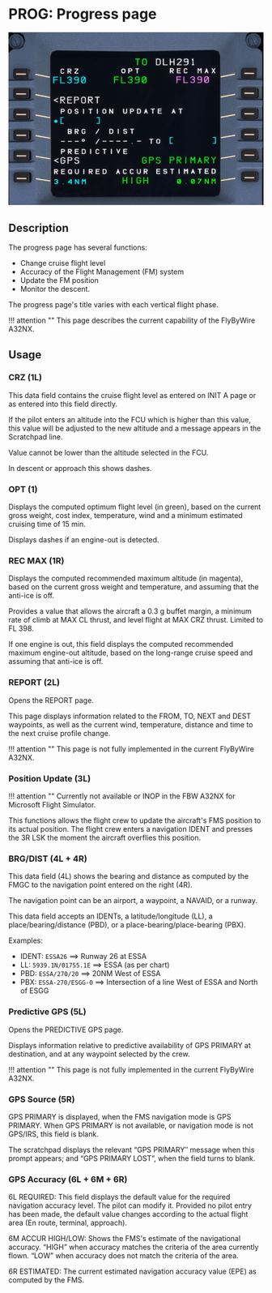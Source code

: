 # PROG: Progress page

![mcdu-030.jpg](../../assets/a32nx-briefing/mcdu/mcdu-030.jpg)


## Description

The progress page has several functions:

- Change cruise flight level
- Accuracy of the Flight Management (FM) system
- Update the FM position
- Monitor the descent.

The progress page's title varies with each vertical flight phase.

!!! attention ""
    This page describes the current capability of the FlyByWire A32NX.

## Usage

### CRZ (1L)

This data field contains the cruise flight level as entered on INIT A page or as entered into this field directly.

If the pilot enters an altitude into the FCU which is higher than this value, this value will be adjusted to the new altitude and a message appears in the Scratchpad line.

Value cannot be lower than the altitude selected in the FCU.

In descent or approach this shows dashes.

### OPT (1)

Displays the computed optimum flight level (in green),  based on the current gross weight, cost index, temperature, wind and a minimum estimated cruising time of 15 min.

Displays dashes if an engine-out is detected.

### REC MAX (1R)

Displays the computed recommended maximum altitude (in magenta), based on the current gross weight and temperature, and assuming that the anti-ice is off.

Provides a value that allows the aircraft a 0.3 g buffet margin, a minimum rate of climb at MAX CL thrust, and level flight at MAX CRZ thrust. Limited to FL 398.

If one engine is out, this field displays the computed recommended maximum engine-out altitude, based on the long-range cruise speed and assuming that anti-ice is off.

### REPORT (2L)

Opens the REPORT page.

This page displays information related to the FROM, TO, NEXT and DEST waypoints, as well as the current wind, temperature, distance and time to the next cruise profile change.

!!! attention ""
    This page is not fully implemented in the current FlyByWire A32NX.

### Position Update (3L)

!!! attention ""
    Currently not available or INOP in the FBW A32NX for Microsoft Flight Simulator.

This functions allows the flight crew to update the aircraft's FMS position to its actual position. The flight crew enters a navigation IDENT and presses the 3R LSK the moment the aircraft overflies this position.

### BRG/DIST (4L + 4R)

This data field (4L) shows the bearing and distance as computed by the FMGC to the navigation point entered on the right (4R).

The navigation point can be an airport, a waypoint, a NAVAID, or a
runway.

This data field accepts an IDENTs, a latitude/longitude (LL), a
place/bearing/distance (PBD), or a place-bearing/place-bearing (PBX).

Examples:

- IDENT: `ESSA26` ==> Runway 26 at ESSA
- LL: `5939.1N/01755.1E` ==> ESSA (as per chart)
- PBD: `ESSA/270/20` ==> 20NM West of ESSA
- PBX: `ESSA-270/ESGG-0` ==> Intersection of a line West of ESSA and North of ESGG

### Predictive GPS (5L)

Opens the PREDICTIVE GPS page.

Displays information relative to predictive availability of GPS PRIMARY at destination, and at any waypoint selected by the crew.

!!! attention ""
    This page is not fully implemented in the current FlyByWire A32NX.

### GPS Source (5R)

GPS PRIMARY is displayed, when the FMS navigation mode is GPS PRIMARY. When GPS PRIMARY is not available, or navigation mode is not GPS/IRS, this field is blank.

The scratchpad displays the relevant “GPS PRIMARY″ message when this
prompt appears; and “GPS PRIMARY LOST”, when the field turns to blank.

### GPS Accuracy (6L + 6M + 6R)

6L REQUIRED: This field displays the default value for the required navigation accuracy level. The pilot can modify it. Provided no pilot entry has been made, the default value changes according to the actual flight area (En route, terminal, approach).

6M ACCUR HIGH/LOW: Shows the FMS's estimate of the navigational accuracy. “HIGH” when accuracy matches the criteria of the area currently flown. “LOW” when accuracy does not match the criteria of the area.

6R ESTIMATED: The current estimated navigation accuracy value (EPE) as computed by the FMS.
